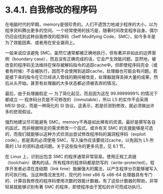 # 3.4.1. 自我修改的程序码

在电脑时代的早期，memory是很珍贵的。人们不遗馀力地减少程序的大小，以为程序资料腾出更多的空间。一个经常使用的技巧是，随著时间改变程序自身。偶尔仍旧会找到这种自我修改的程序码（Self Modifying Code，SMC），如今多半是为了效能因素、或者用在安全漏洞上。

一般来说应该避免 SMC。虽然它通常都被正确地执行，但有著并非如此的边界案例（boundary case），而且没有正确完成的话，它会产生效能问题。显然地，被改变的程序码无法维持在保存被解码指令的追踪cache中。但即使程序码完全（或者有时候）不会被执行，因而不会使用到追踪cache，处理器也可能会有问题。若是接下来的指令在它已经进入管线的期间被改变，处理器就得丢掉大量的成果，然后从头开始。甚至有处理器的大多状态都必须被丢弃的情况。

最后，由于处理器假定 –– 为了简化起见，而且因为这在 99.9999999% 的情况下都成立 –– 程序码分页是不可修改的（immutable），所以 L1i 的实作不会采用 MESI 协议，而是一种简化的 SI 协议。这表示，若是侦测到修改，就必须做出许多的悲观假设。

强烈地建议尽可能避免 SMC。memory不再是如此稀有的资源。最好是撰写各自的函式，而非根据特定的需求修改一个函式。或许有天 SMC 的支援能够是可选的，而我们就能够以这种方式侦测出尝试修改程序码的漏洞程序码（exploit code）。若是真的必须使用 SMC，写入操作应该要绕过cache，以免因为 L1i 所需的 L1d 的资料造成问题。关于这些指令的更多讯息，见 6.1 节。

在 Linux 上，识别出包含 SMC 的程序通常非常容易。使用正规工具链（toolchain）建构的话，所有程序的程序码都是防写的（write-protected）。程序开发者必须在连结期（link time）施展强大的魔法，以产生程序分页能够被写入的可执行档。当这种情况发生时，现代的 Intel x86 与 x86-64 处理器具有专门的、计算自我修改的程序码使用次数的效能计数器。有了这些计数器的帮助，非常轻易就能够识别有著 SMC 的程序，即使程序由于宽松的许可而成功执行。

